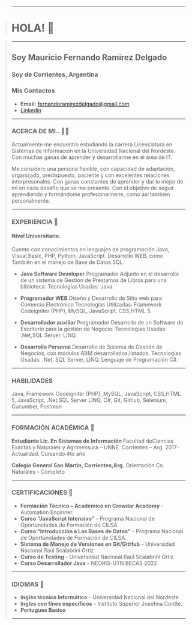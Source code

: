 > ____________________________________________________________________________________________

> # HOLA! 👋

> ____________________________________________________________________________________________
>
> ## Soy Mauricio Fernando Ramirez Delgado
>
> ### Soy de Corrientes, Argentina
>
> ### Mis Contactos
>
> - **Email:** fernandoramirezdelgado@gmail.com
> - [Linkedin](https://www.linkedin.com/in/ferrdel/)
>
> ____________________________________________________________________________________________
>
> ### ACERCA DE MI.. 👨‍💻
>
> Actualmente me encuentro estudiando la carrera Licenciatura en Sistemas de Información en la Universidad Nacional del Nordeste. Con muchas ganas de aprender y desarrollarme en el área de IT.
> 
> Me considero una persona flexible, con capacidad de adaptación, organizado, predispuesto, paciente y con excelentes relaciones interpresonales. Con ganas constantes de aprender y dar lo mejor de mi en cada desafio que se me presente. Con el objetivo de seguir aprendiendo y formándome profesionalmene, como asi tambien personalmente.
>
>____________________________________________________________________________________________
>
> ### EXPERIENCIA 📝
> #### Nivel Universitario.
>    Cuento con conocimientos en lenguajes de programación Java, Visual Basic, PHP, Python, JavaScript. Desarrollo WEB, como También en el manejo de Base de Datos SQL.
>
> - **Java Software Developer**
> Programador Adjunto en el desarrollo de un sistema de Gestión de Prestamos de Libros para una biblioteca. Tecnologías Usadas: Java.
>
> - **Programador WEB**
> Diseño y Desarrollo de Sitio web para Comercio Electrónico Tecnologías Utilizadas: Framework Codeigniter (PHP), MySQL, JavaScript, CSS,HTML 5.
>
> - **Desarrollador auxiliar** 
> Programador Desarrollo de un Software de Escritorio para la gestión de Negocio. Tecnologías Usadas: .Net,SQL Server, LINQ.
>
> - **Desarrollo Personal**
> Desarrollo de Sistema de Gestión de Negocios, con módulos ABM desarrollados,listados. Tecnologías Usadas: .Net, SQL Server, LINQ. Lenguaje de Programación C#.
>
> ____________________________________________________________________________________________
>
> ### HABILIDADES
>   Java, Framework Codeigniter (PHP), MySQL, JavaScript, CSS,HTML 5, JavaScript, .Net,SQL Server
>   LINQ, C#, Git, Github, Selenium, Cucumber, Postman
>
> ____________________________________________________________________________________________
>
> ### FORMACIÓN ACADÉMICA 📝
>
> **Estudiante Lic. En Sistemas de Información**
>            Facultad deCiencias Exactas y Naturales y Agrimensura – UNNE. Corrientes – Arg.
>                                                          2017- Actualidad. Cursando 4to año
>
> **Colegio General San Martin, Corrientes,Arg.**
>            Orientación Cs. Naturales - Completo
>
> ____________________________________________________________________________________________
>
> ###  CERTIFICACIONES 📝
>
> - **Formación Técnico – Académico en Crowdar Academy** - Automation Enginner.
> - **Curso “JavaScript Intensivo”** - Programa Nacional de Oportunidades de Formación de CILSA.
> - **Curso “Introducción a Las Bases de Datos”** - Programa Nacional de Oportunidades de Formación de CILSA.
> - **Sistema de Manejo de Versiones en Git/GitHub** - Universidad Nacional Raúl Scalabrini Ortiz
> - **Curso de Testing** - Universidad Nacional Raúl Scalabrini Ortiz
> - **Curso Desarrollador Java** - NEORIS-UTN BECAS 2022
>
> ____________________________________________________________________________________________
>
> ### IDIOMAS 📝
>
> - **Inglés técnico Informático** - Universidad Nacional del Nordeste.
> - **Ingles con fines específicos** - Instituto Superior Josefina Contte.
> - **Portugues Basico** 
>
> ____________________________________________________________________________________________
>